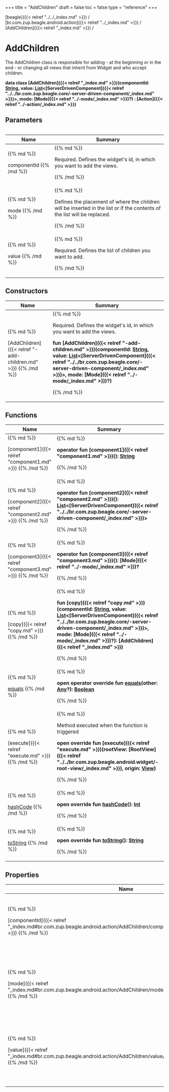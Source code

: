 +++
title = "AddChildren"
draft = false
toc = false
type = "reference"
+++

[beagle]({{< relref "../../_index.md" >}}) / [br.com.zup.beagle.android.action]({{< relref "../_index.md" >}}) / [AddChildren]({{< relref "_index.md" >}}) / 



# AddChildren  
  

The AddChildren class is responsible for adding - at the beginning or in the end - or changing all views that inherit from  Widget  and who accept children.

<b>data class [AddChildren]({{< relref "_index.md" >}})(**componentId**: [String](https://kotlinlang.org/api/latest/jvm/stdlib/kotlin/-string/index.html), **value**: [List](https://kotlinlang.org/api/latest/jvm/stdlib/kotlin.collections/-list/index.html)<[ServerDrivenComponent]({{< relref "../../br.com.zup.beagle.core/-server-driven-component/_index.md" >}})>, **mode**: [Mode]({{< relref "../-mode/_index.md" >}})?) : [Action]({{< relref "../-action/_index.md" >}})</b>   


## Parameters  
<table>
  
  
<table>
  
<thead>
<tr>
<th>
Name  
</th>
<th>
Summary  
</th>
  
</tr>
</thead>
<tbody>
<tr>
<td>
{{% md %}}

componentId
{{% /md %}}
</td>
<td>
{{% md %}}



Required. Defines the widget's id, in which you want to add the views.


{{% /md %}}
</td>
</tr>

<tr>
<td>
{{% md %}}

mode
{{% /md %}}
</td>
<td>
{{% md %}}



Defines the placement of where the children will be inserted in the list or if the contents of the list will be replaced.


{{% /md %}}
</td>
</tr>

<tr>
<td>
{{% md %}}

value
{{% /md %}}
</td>
<td>
{{% md %}}



Required. Defines the list of children you want to add.


{{% /md %}}
</td>
</tr>

</tbody>
</table>
  
</table>


## Constructors  
<table>
  
<thead>
<tr>
<th>
Name  
</th>
<th>
Summary  
</th>
  
</tr>
</thead>
<tbody>
<tr>
<td>
{{% md %}}

[AddChildren]({{< relref "-add-children.md" >}})
{{% /md %}}
</td>
<td>
{{% md %}}

  

Required. Defines the widget's id, in which you want to add the views.

<b>fun [AddChildren]({{< relref "-add-children.md" >}})(componentId: [String](https://kotlinlang.org/api/latest/jvm/stdlib/kotlin/-string/index.html), value: [List](https://kotlinlang.org/api/latest/jvm/stdlib/kotlin.collections/-list/index.html)<[ServerDrivenComponent]({{< relref "../../br.com.zup.beagle.core/-server-driven-component/_index.md" >}})>, mode: [Mode]({{< relref "../-mode/_index.md" >}})?)</b>   

{{% /md %}}
</td>
</tr>

</tbody>
</table>


## Functions  
<table>
  
<thead>
<tr>
<th>
Name  
</th>
<th>
Summary  
</th>
  
</tr>
</thead>
<tbody>
<tr>
<td>
{{% md %}}

[component1]({{< relref "component1.md" >}})
{{% /md %}}
</td>
<td>
{{% md %}}

  
<b>operator fun [component1]({{< relref "component1.md" >}})(): [String](https://kotlinlang.org/api/latest/jvm/stdlib/kotlin/-string/index.html)</b>  



{{% /md %}}
</td>
</tr>

<tr>
<td>
{{% md %}}

[component2]({{< relref "component2.md" >}})
{{% /md %}}
</td>
<td>
{{% md %}}

  
<b>operator fun [component2]({{< relref "component2.md" >}})(): [List](https://kotlinlang.org/api/latest/jvm/stdlib/kotlin.collections/-list/index.html)<[ServerDrivenComponent]({{< relref "../../br.com.zup.beagle.core/-server-driven-component/_index.md" >}})></b>  



{{% /md %}}
</td>
</tr>

<tr>
<td>
{{% md %}}

[component3]({{< relref "component3.md" >}})
{{% /md %}}
</td>
<td>
{{% md %}}

  
<b>operator fun [component3]({{< relref "component3.md" >}})(): [Mode]({{< relref "../-mode/_index.md" >}})?</b>  



{{% /md %}}
</td>
</tr>

<tr>
<td>
{{% md %}}

[copy]({{< relref "copy.md" >}})
{{% /md %}}
</td>
<td>
{{% md %}}

  
<b>fun [copy]({{< relref "copy.md" >}})(componentId: [String](https://kotlinlang.org/api/latest/jvm/stdlib/kotlin/-string/index.html), value: [List](https://kotlinlang.org/api/latest/jvm/stdlib/kotlin.collections/-list/index.html)<[ServerDrivenComponent]({{< relref "../../br.com.zup.beagle.core/-server-driven-component/_index.md" >}})>, mode: [Mode]({{< relref "../-mode/_index.md" >}})?): [AddChildren]({{< relref "_index.md" >}})</b>  



{{% /md %}}
</td>
</tr>

<tr>
<td>
{{% md %}}

[equals](https://kotlinlang.org/api/latest/jvm/stdlib/kotlin/-any/equals.html)
{{% /md %}}
</td>
<td>
{{% md %}}

  
<b>open operator override fun [equals](https://kotlinlang.org/api/latest/jvm/stdlib/kotlin/-any/equals.html)(other: [Any](https://kotlinlang.org/api/latest/jvm/stdlib/kotlin/-any/index.html)?): [Boolean](https://kotlinlang.org/api/latest/jvm/stdlib/kotlin/-boolean/index.html)</b>  



{{% /md %}}
</td>
</tr>

<tr>
<td>
{{% md %}}

[execute]({{< relref "execute.md" >}})
{{% /md %}}
</td>
<td>
{{% md %}}



Method executed when the function is triggered

  
  
<b>open override fun [execute]({{< relref "execute.md" >}})(rootView: [RootView]({{< relref "../../br.com.zup.beagle.android.widget/-root-view/_index.md" >}}), origin: [View](https://developer.android.com/reference/kotlin/android/view/View.html))</b>  



{{% /md %}}
</td>
</tr>

<tr>
<td>
{{% md %}}

[hashCode](https://kotlinlang.org/api/latest/jvm/stdlib/kotlin/-any/hash-code.html)
{{% /md %}}
</td>
<td>
{{% md %}}

  
<b>open override fun [hashCode](https://kotlinlang.org/api/latest/jvm/stdlib/kotlin/-any/hash-code.html)(): [Int](https://kotlinlang.org/api/latest/jvm/stdlib/kotlin/-int/index.html)</b>  



{{% /md %}}
</td>
</tr>

<tr>
<td>
{{% md %}}

[toString](https://kotlinlang.org/api/latest/jvm/stdlib/kotlin/-any/to-string.html)
{{% /md %}}
</td>
<td>
{{% md %}}

  
<b>open override fun [toString](https://kotlinlang.org/api/latest/jvm/stdlib/kotlin/-any/to-string.html)(): [String](https://kotlinlang.org/api/latest/jvm/stdlib/kotlin/-string/index.html)</b>  



{{% /md %}}
</td>
</tr>

</tbody>
</table>


## Properties  
<table>
  
<thead>
<tr>
<th>
Name  
</th>
<th>
Summary  
</th>
  
</tr>
</thead>
<tbody>
<tr>
<td>
{{% md %}}

[componentId]({{< relref "_index.md#br.com.zup.beagle.android.action/AddChildren/componentId/#/PointingToDeclaration/" >}})
{{% /md %}}
</td>
<td>
{{% md %}}

  

Required. Defines the widget's id, in which you want to add the views.

<b>var [componentId]({{< relref "_index.md#br.com.zup.beagle.android.action/AddChildren/componentId/#/PointingToDeclaration/" >}}): [String](https://kotlinlang.org/api/latest/jvm/stdlib/kotlin/-string/index.html)</b>   

{{% /md %}}
</td>
</tr>

<tr>
<td>
{{% md %}}

[mode]({{< relref "_index.md#br.com.zup.beagle.android.action/AddChildren/mode/#/PointingToDeclaration/" >}})
{{% /md %}}
</td>
<td>
{{% md %}}

  

Defines the placement of where the children will be inserted in the list or if the contents of the list will be replaced.

<b>var [mode]({{< relref "_index.md#br.com.zup.beagle.android.action/AddChildren/mode/#/PointingToDeclaration/" >}}): [Mode]({{< relref "../-mode/_index.md" >}})?</b>   

{{% /md %}}
</td>
</tr>

<tr>
<td>
{{% md %}}

[value]({{< relref "_index.md#br.com.zup.beagle.android.action/AddChildren/value/#/PointingToDeclaration/" >}})
{{% /md %}}
</td>
<td>
{{% md %}}

  

Required. Defines the list of children you want to add.

<b>var [value]({{< relref "_index.md#br.com.zup.beagle.android.action/AddChildren/value/#/PointingToDeclaration/" >}}): [List](https://kotlinlang.org/api/latest/jvm/stdlib/kotlin.collections/-list/index.html)<[ServerDrivenComponent]({{< relref "../../br.com.zup.beagle.core/-server-driven-component/_index.md" >}})></b>   

{{% /md %}}
</td>
</tr>

</tbody>
</table>

